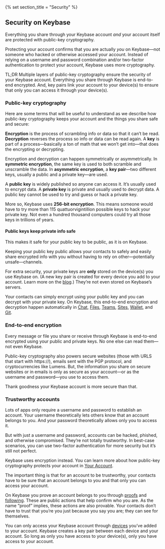 {% set section_title = "Security" %}

## Security on Keybase
Everything you share through your Keybase account *and* your account itself are protected with public-key cryptography. 

Protecting your account confirms that you are actually *you* on Keybase—not someone who hacked or otherwise accessed your account. Instead of relying on a username and password combination and/or two-factor authentication to protect your account, Keybase uses more cryptography.

TL;DR Multiple layers of public-key cryptography ensure the security of your Keybase account. Everything you share through Keybase is end-to-end encrypted. And, key pairs link your account to your device(s) to ensure that only you can access it through your device(s).

### Public-key cryptography 
Here are some terms that will be useful to understand as we describe how public-key cryptography keeps your account and the things you share safe and secure:  

**Encryption** is the process of scrambling info or data so that it can’t be read. **Decryption** reverses the process so info or data can be read again. A **key** is part of a process—basically a ton of math that we won’t get into—that does the encrypting or decrypting.

Encryption and decryption can happen symmetrically or asymmetrically. In **symmetric encryption**, the same key is used to both scramble and unscramble the data. In **asymmetric encryption**, a **key pair**—two different keys, usually a public and a private key—are used.

A **public key** is widely published so anyone can access it. It’s usually used to encrypt data. A **private key** is private and usually used to decrypt data. A public key cannot be used to try and guess or hack a private key. 

More so, Keybase uses **256-bit encryption**. This means someone would have to try more than 115 quattuorvigintillion possible keys to hack your private key. Not even a hundred thousand computers could try all those keys in trillions of years. 

#### Public keys keep private info safe
This makes it safe for your public key to be public, as it is on Keybase. 

Keeping your public key public allows your contacts to safely and easily share encrypted info with you without having to rely on other—potentially unsafe—channels. 

For extra security, your private keys are **only** stored on the device(s) you use Keybase on. (A new key pair is created for every device you add to your account. Learn more on the [blog](https://keybase.io/blog/keybase-new-key-model).) They’re not even stored on Keybase’s servers. 

Your contacts can simply encrypt using your public key and you can decrypt with your private key. On Keybase, this end-to-end encryption and decryption happen automatically in [Chat](/chat), [Files](files), [Teams](/teams), [Sites](/sites), [Wallet](/wallet), and [Git](/git). 

### End-to-end encryption
Every message or file you share or receive through Keybase is end-to-end encrypted using your public and private keys. No one else can read them—not even Keybase.

Public-key cryptography also powers secure websites (those with URLS that start with https://), emails sent with the PGP protocol, and cryptocurrencies like Lumens. But, the information you share on secure websites or in emails is only as secure as your account—or as the username and password—you use to access them. 

Thank goodness your Keybase account is more secure than that.

### Trustworthy accounts
Lots of apps only require a username and password to establish an account. Your username theoretically lets others know that an account belongs to you. And your password theoretically allows only you to access it. 

But with just a username and password, accounts can be hacked, phished, and otherwise compromised. They’re not totally trustworthy. In best-case scenarios, you can use two-factor authentication for more security but it’s still not perfect. 

Keybase uses encryption instead. You can learn more about how public-key cryptography protects your account in [Your Account](/account). 

The important thing is that for an account to be trustworthy, your contacts have to be sure that an account belongs to you and that only you can access your account. 

On Keybase you prove an account belongs to you through [proofs](/account/proofs) and [following](/account/following). These are public actions that help confirm who you are. As the name “proof” implies, these actions are also provable. Your contacts don’t have to trust that you’re you just because you say you are; they can see for themselves.

You can only access your Keybase account through [devices](/account/devices) you’ve added to your account. Keybase creates a key pair between each device and your account. So long as only you have access to your device(s), only you have access to your account. 




